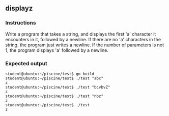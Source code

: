 ## displayz

### Instructions

Write a program that takes a string, and displays the first 'a' character it
encounters in it, followed by a newline. If there are no 'a' characters in the
string, the program just writes a newline. If the number of parameters is not
1, the program displays 'a' followed by a newline.

### Expected output

```console
student@ubuntu:~/piscine/test$ go build
student@ubuntu:~/piscine/test$ ./test "abc"
z
student@ubuntu:~/piscine/test$ ./test "bcvbvZ"
z
student@ubuntu:~/piscine/test$ ./test "nbz"
z
student@ubuntu:~/piscine/test$ ./test
z
```